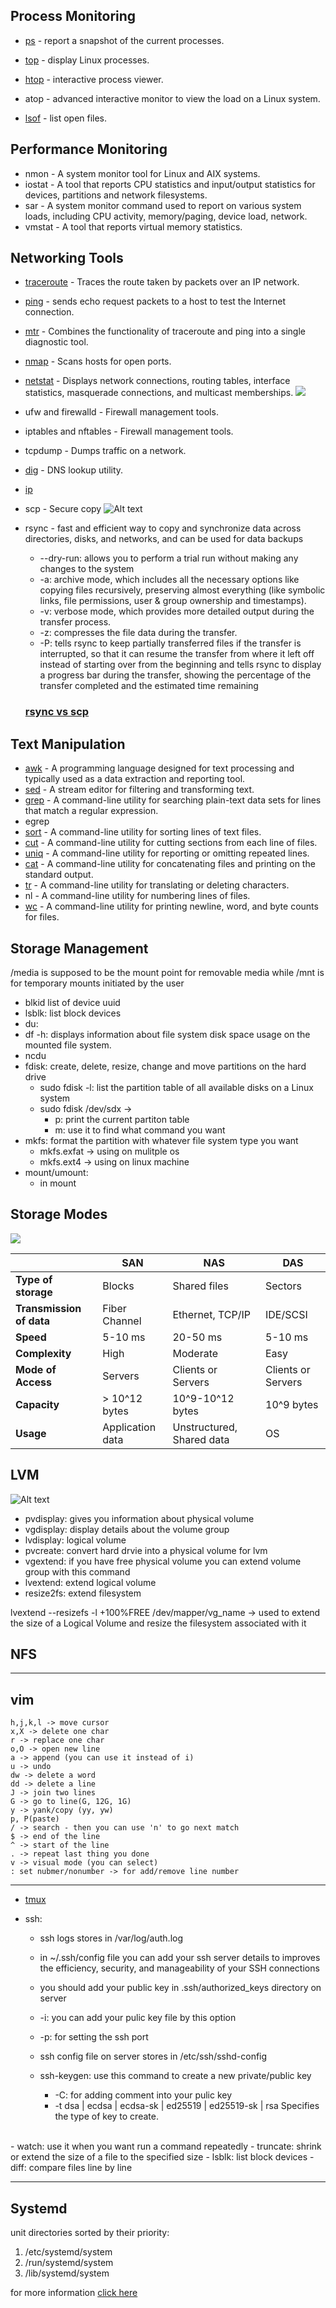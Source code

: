 ## Process Monitoring

- [ps](https://www.sysadmin.md/ps-cheatsheet.html) \- report a snapshot of the current processes.
    
- [top](https://gist.github.com/ericandrewlewis/4983670c508b2f6b181703df43438c37) \- display Linux processes.
    
- [htop](https://www.maketecheasier.com/power-user-guide-htop/) \- interactive process viewer.
    
- atop - advanced interactive monitor to view the load on a Linux system.
    
- [lsof](https://www.golinuxcloud.com/lsof-command-in-linux/) - list open files.
    

## Performance Monitoring

- nmon - A system monitor tool for Linux and AIX systems.
- iostat - A tool that reports CPU statistics and input/output statistics for devices, partitions and network filesystems.
- sar - A system monitor command used to report on various system loads, including CPU activity, memory/paging, device load, network.
- vmstat - A tool that reports virtual memory statistics.

## Networking Tools

- [traceroute](https://www.geeksforgeeks.org/traceroute-command-in-linux-with-examples/) - Traces the route taken by packets over an IP network.
- [ping](https://www.geeksforgeeks.org/ping-command-in-linux-with-examples/) - sends echo request packets to a host to test the Internet connection.
- [mtr](https://www.tecmint.com/mtr-a-network-diagnostic-tool-for-linux/) - Combines the functionality of traceroute and ping into a single diagnostic tool.
- [nmap](https://www.freecodecamp.org/news/what-is-nmap-and-how-to-use-it-a-tutorial-for-the-greatest-scanning-tool-of-all-time/) - Scans hosts for open ports.
- [netstat](https://quickref.me/netstat.html) - Displays network connections, routing tables, interface statistics, masquerade connections, and multicast memberships.
![](./images/netstat.png)
- ufw and firewalld - Firewall management tools.
- iptables and nftables - Firewall management tools.
- tcpdump - Dumps traffic on a network.
- [dig](https://www.cyberciti.biz/files/pdf/dig%20command%20cheat%20sheet.pdf) - DNS lookup utility.
- [ip](https://linuxopsys.com/wp-content/uploads/2023/07/ip-cheat-sheet.pdf) 
  
- scp - Secure copy
  ![Alt text](./images/scp.png)
- rsync - fast and efficient way to copy and synchronize data across directories, disks, and networks, and can be used for data backups
  - --dry-run: allows you to perform a trial run without making any changes to the system
  - -a: archive mode, which includes all the necessary options like copying files recursively, preserving almost everything (like symbolic links, file permissions, user & group ownership and timestamps).
  - -v: verbose mode, which provides more detailed output during the transfer process.  
  - -z: compresses the file data during the transfer.
  - -P: tells rsync to keep partially transferred files if the transfer is interrupted, so that it can resume the transfer from where it left off instead of starting over from the beginning and tells rsync to display a progress bar during the transfer, showing the percentage of the transfer completed and the estimated time remaining

  ### [rsync vs scp](https://stackoverflow.com/questions/20244585/how-does-scp-differ-from-rsync)


## Text Manipulation

- [awk](https://linuxize.com/post/awk-command/) - A programming language designed for text processing and typically used as a data extraction and reporting tool.
- [sed](https://www.geeksforgeeks.org/sed-command-in-linux-unix-with-examples/) - A stream editor for filtering and transforming text.
- [grep](https://www.geeksforgeeks.org/grep-command-in-unixlinux/) - A command-line utility for searching plain-text data sets for lines that match a regular expression.
- egrep
- [sort](https://www.geeksforgeeks.org/sort-command-linuxunix-examples/) - A command-line utility for sorting lines of text files.
- [cut](https://bencane.com/2012/10/22/cheat-sheet-cutting-text-with-cut/) - A command-line utility for cutting sections from each line of files.
- [uniq](https://www.geeksforgeeks.org/uniq-command-in-linux-with-examples/) - A command-line utility for reporting or omitting repeated lines.
- [cat](https://www.tecmint.com/cat-command-linux/) - A command-line utility for concatenating files and printing on the standard output.
- [tr](https://linuxopsys.com/topics/tr-command-in-linux) - A command-line utility for translating or deleting characters.
- nl - A command-line utility for numbering lines of files.
- [wc](https://onecompiler.com/cheatsheets/wc) - A command-line utility for printing newline, word, and byte counts for files.

## Storage Management
/media is supposed to be the mount point for removable media while /mnt is for temporary mounts initiated by the user
- blkid list of device uuid
- lsblk: list block devices
- du: 
- df -h: displays information about file system disk space usage on the mounted file system.
- ncdu
- fdisk: create, delete, resize, change and move partitions on the hard drive
    - sudo fdisk -l: list the partition table of all available disks on a Linux system
    - sudo fdisk /dev/sdx ->
      - p: print the current partiton table
      - m: use it to find what command you want
- mkfs: format the partition with whatever file system type you want
   - mkfs.exfat -> using on mulitple os
   - mkfs.ext4 -> using on linux machine
- mount/umount: 
    - in mount 
  
## Storage Modes

<img src="./images/storage-types.png" style="max-width: 600px">

<table class="has-fixed-layout"><thead><tr><th></th><th> SAN</th><th> NAS</th><th> DAS</th></tr></thead><tbody><tr><td><strong>Type of storage</strong></td><td>Blocks</td><td>Shared files</td><td>Sectors</td></tr><tr><td><strong>Transmission of data</strong></td><td>Fiber Channel</td><td>Ethernet, TCP/IP</td><td>IDE/SCSI</td></tr><tr><td><strong>Speed</strong></td><td>5-10 ms</td><td>20-50 ms</td><td>5-10 ms</td></tr><tr><td><strong>Complexity</strong></td><td>High</td><td>Moderate</td><td>Easy</td></tr><tr><td><strong>Mode of Access</strong></td><td>Servers</td><td>Clients or Servers</td><td>Clients or Servers</td></tr><tr><td><strong>Capacity</strong></td><td>&gt; 10^12 bytes</td><td>10^9-10^12 bytes</td><td>10^9 bytes</td></tr><tr><td><strong>Usage</strong></td><td>Application data</td><td>Unstructured, Shared data</td><td>OS</td></tr></tbody></table>


## LVM
![Alt text](/images/lvm.png)
* pvdisplay: gives you information about physical volume
* vgdisplay: display details about the volume group
* lvdisplay: logical volume
* pvcreate: convert hard drvie into a physical volume for lvm
* vgextend: if you have free physical volume you can extend volume group with this command 
* lvextend: extend logical volume
* resize2fs: extend filesystem
<nl>
lvextend --resizefs -l +100%FREE /dev/mapper/vg_name ->
used to extend the size of a Logical Volume and resize the filesystem associated with it

## NFS 

* * *
    
##  vim 
    h,j,k,l -> move cursor 
    x,X -> delete one char
    r -> replace one char 
    o,O -> open new line
    a -> append (you can use it instead of i)
    u -> undo
    dw -> delete a word
    dd -> delete a line
    J -> join two lines
    G -> go to line(G, 12G, 1G)
    y -> yank/copy (yy, yw) 
    p, P(paste)
    / -> search - then you can use 'n' to go next match
    $ -> end of the line 
    ^ -> start of the line 
    . -> repeat last thing you done 
    v -> visual mode (you can select) 
    : set nubmer/nonumber -> for add/remove line number

* * *

-  [tmux](https://danielmiessler.com/p/tmux)
    

-  ssh:
    - ssh logs stores in /var/log/auth.log
    - in ~/.ssh/config file you can add your ssh server details to improves the efficiency, security, and manageability of your SSH connections 
    
    - you should add your public key in .ssh/authorized_keys directory on server
    - -i: you can add your pulic key file by this option
    - -p: for setting the ssh port
    - ssh config file on server stores in /etc/ssh/sshd-config
    - ssh-keygen: use this command to create a new private/public key
      - -C: for adding comment into your pulic key
      -  -t dsa | ecdsa | ecdsa-sk | ed25519 | ed25519-sk | rsa Specifies the type of key to create.
  
<br>
- watch: use it when you want run a command repeatedly
- truncate: shrink or extend the size of a file to the specified size
- lsblk: list block devices
- diff: compare files line by line


---
## Systemd
unit directories sorted by their priority:
1. /etc/systemd/system
2. /run/systemd/system
3. /lib/systemd/system

for more information [click here](https://access.redhat.com/documentation/en-us/red_hat_enterprise_linux/8/html/configuring_basic_system_settings/assembly_working-with-systemd-unit-files_configuring-basic-system-settings)
